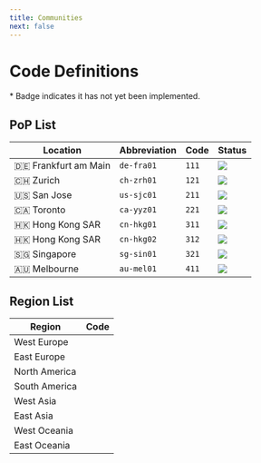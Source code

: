 ```yaml
---
title: Communities
next: false
---
```


# Code Definitions

\* Badge <Badge type="warning" text="✘" /> indicates it has not yet been implemented.

## PoP List

| Location             | Abbreviation | Code  | Status                                                                 |
| -------------------- | ------------ | ----- | ---------------------------------------------------------------------- |
| 🇩🇪 Frankfurt am Main | `de-fra01`   | `111` | ![](https://uptime.betterstack.com/status-badges/v2/monitor/1l0zd.svg) |
| 🇨🇭 Zurich            | `ch-zrh01`   | `121` | ![](https://uptime.betterstack.com/status-badges/v2/monitor/1oe0i.svg) |
| 🇺🇸 San Jose          | `us-sjc01`   | `211` | ![](https://uptime.betterstack.com/status-badges/v2/monitor/1oh4o.svg) |
| 🇨🇦 Toronto           | `ca-yyz01`   | `221` | ![](https://uptime.betterstack.com/status-badges/v2/monitor/1pfp0.svg) |
| 🇭🇰 Hong Kong SAR     | `cn-hkg01`   | `311` | ![](https://uptime.betterstack.com/status-badges/v2/monitor/1omy7.svg) |
| 🇭🇰 Hong Kong SAR     | `cn-hkg02`   | `312` | ![](https://uptime.betterstack.com/status-badges/v2/monitor/1srsc.svg) |
| 🇸🇬 Singapore         | `sg-sin01`   | `321` | ![](https://uptime.betterstack.com/status-badges/v2/monitor/1plwb.svg) |
| 🇦🇺 Melbourne         | `au-mel01`   | `411` | ![](https://uptime.betterstack.com/status-badges/v2/monitor/1oe0j.svg) |

## Region List

| Region        | Code                              |
| ------------- | --------------------------------- |
| West Europe   | <Badge type="warning" text="✘" /> |
| East Europe   | <Badge type="warning" text="✘" /> |
| North America | <Badge type="warning" text="✘" /> |
| South America | <Badge type="warning" text="✘" /> |
| West Asia     | <Badge type="warning" text="✘" /> |
| East Asia     | <Badge type="warning" text="✘" /> |
| West Oceania  | <Badge type="warning" text="✘" /> |
| East Oceania  | <Badge type="warning" text="✘" /> |
